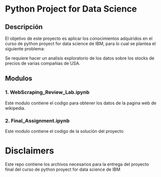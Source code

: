 # Python Project for Data Science

## Descripción 
El objetivo de este proyecto es aplicar los conocimientos adquiridos en el curso de python proyect for data science de IBM, para lo cual se plantea el siguiente problema:

Se requiere hacer un analisis exploratorio de los datos sobre los stocks de precios de varias compañias de USA.


## Modulos

### 1. WebScraping_Review_Lab.ipynb

Este modulo contiene el codigo para obtener los datos de la pagina web de wikipedia.

### 2. Final_Assignment.ipynb

Este modulo contiene el codigo de la solución del proyecto



# Disclaimers
Este repo contiene los archivos necesarios para la entrega del proyecto final del curso de python proyect for data science de IBM

